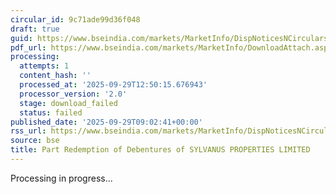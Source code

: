 ```yaml
---
circular_id: 9c71ade99d36f048
draft: true
guid: https://www.bseindia.com/markets/MarketInfo/DispNoticesNCirculars.aspx?Noticeid={3573DD2C-4135-41B9-B05A-BF76F269BEC3}&noticeno=20250929-20&dt=09/29/2025&icount=20&totcount=48&flag=0
pdf_url: https://www.bseindia.com/markets/MarketInfo/DownloadAttach.aspx?id=20250929-20&attachedId=
processing:
  attempts: 1
  content_hash: ''
  processed_at: '2025-09-29T12:50:15.676943'
  processor_version: '2.0'
  stage: download_failed
  status: failed
published_date: '2025-09-29T09:02:41+00:00'
rss_url: https://www.bseindia.com/markets/MarketInfo/DispNoticesNCirculars.aspx?Noticeid={3573DD2C-4135-41B9-B05A-BF76F269BEC3}&noticeno=20250929-20&dt=09/29/2025&icount=20&totcount=48&flag=0
source: bse
title: Part Redemption of Debentures of SYLVANUS PROPERTIES LIMITED
---
```


Processing in progress...